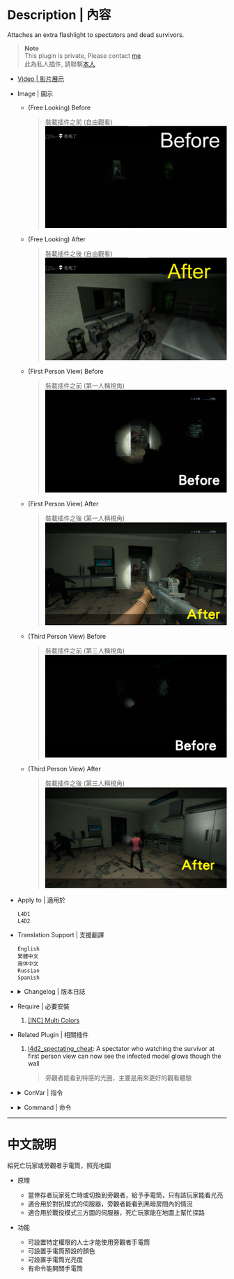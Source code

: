 # Description | 內容
Attaches an extra flashlight to spectators and dead survivors.

> __Note__ <br/>
This plugin is private, Please contact [me](https://github.com/fbef0102/Game-Private_Plugin#私人插件列表-private-plugins-list)<br/>
此為私人插件, 請聯繫[本人](https://github.com/fbef0102/Game-Private_Plugin#私人插件列表-private-plugins-list)

* [Video | 影片展示](https://youtu.be/PWrf20wtx0Y)

* Image | 圖示
	* (Free Looking) Before
		> 裝載插件之前 (自由觀看)
		<br/>![l4d_flashlight_speconly_1](image/l4d_flashlight_speconly_1.jpg)
	* (Free Looking) After
		> 裝載插件之後 (自由觀看)
		<br/>![l4d_flashlight_speconly_2](image/l4d_flashlight_speconly_2.jpg)
	* (First Person View) Before
		> 裝載插件之前 (第一人稱視角)
		<br/>![l4d_flashlight_speconly_3](image/l4d_flashlight_speconly_3.jpg)
	* (First Person View) After
		> 裝載插件之後 (第一人稱視角)
		<br/>![l4d_flashlight_speconly_4](image/l4d_flashlight_speconly_4.jpg)
	* (Third Person View) Before
		> 裝載插件之前 (第三人稱視角)
		<br/>![l4d_flashlight_speconly_5](image/l4d_flashlight_speconly_5.jpg)
	* (Third Person View) After
		> 裝載插件之後 (第三人稱視角)
		<br/>![l4d_flashlight_speconly_6](image/l4d_flashlight_speconly_6.jpg)

* Apply to | 適用於
	```
	L4D1
	L4D2
	```

* Translation Support | 支援翻譯
	```
	English
	繁體中文
	简体中文
	Russian
	Spanish
	```

* <details><summary>Changelog | 版本日誌</summary>

	* v1.3h (2023-6-7)
		* Allow flashlight for dead survivors.

	* v1.2h (2023-4-17)
		* Support Free Looking, First Person View, Third Person View
		* Auto turn off flashlight if observe infected first person view

	* v1.1h (2022-12-24)
		* Enable spectator flash light when new round starts

	* v1.0h (2022-11-17)
		* Remove unnecessary codes and cvars
		* Add Spectator/Dead Survivor Flashlight Only

	* 2.25
		* [Original Plugin By Silvers](https://forums.alliedmods.net/showthread.php?t=173257)
</details>

* Require | 必要安裝
	1. [[INC] Multi Colors](https://github.com/fbef0102/L4D1_2-Plugins/releases/tag/Multi-Colors)

* Related Plugin | 相關插件
	1. [l4d2_spectating_cheat](https://github.com/fbef0102/L4D2-Plugins/tree/master/l4d2_spectating_cheat): A spectator who watching the survivor at first person view can now see the infected model glows though the wall
		> 旁觀者能看到特感的光圈，主要是用來更好的觀看體驗

* <details><summary>ConVar | 指令</summary>

	* cfg/sourcemod/l4d_flashlight_speconly.cfg
		```php
		// 0=Plugin off, 1=Plugin on.
		l4d_flashlight_speconly_allow "1"

		// Brightness of the light <10-1000> (changes Distance value).
		l4d_flashlight_speconly_bright "450.0"

		// The default light color. Three values between 0-255 separated by spaces. RGB Color255 - Red Green Blue.
		l4d_flashlight_speconly_colour "80 80 80"

		// 0=Off, 1=Create flashlight for dead survivors.
		l4d_flashlight_speconly_dead_survivor "1"

		// Players with these flags may use the sm_lightspec command. (Empty = all).
		l4d_flashlight_speconly_flags ""

		// 0=Off, 1=Show intro message to players entering spectator or death.
		l4d_flashlight_speconly_hints "0"

		// 0=Let players set their flashlight color, 1=Force to cvar specified.
		l4d_flashlight_speconly_lock "0"

		// 0=Off, 1=Save client preferences for flashlight color and state.
		l4d_flashlight_speconly_save "1"
		```
</details>

* <details><summary>Command | 命令</summary>
	
	* **Toggle the attached spec flashlight. Usage: sm_lightspec [R G B|off|random|red|green|blue|purple|cyan|orange|white|pink|lime|maroon|teal|yellow|grey]**
		```php
		sm_lightspec
		```

	* **Opens the spec flashlight color menu.**
		```php
		sm_lightspec_menu
		```
</details>

- - - -
# 中文說明
給死亡玩家或旁觀者手電筒，照亮地圖

* 原理
	* 當倖存者玩家死亡時或切換到旁觀者，給予手電筒，只有該玩家能看光亮
	* 適合用於對抗模式的伺服器，旁觀者能看到黑暗房間內的情況
	* 適合用於戰役模式三方圖的伺服器，死亡玩家能在地圖上幫忙探路

* 功能
	* 可設置特定權限的人士才能使用旁觀者手電筒
	* 可設置手電筒預設的顏色
	* 可設置手電筒光亮度
	* 有命令能開關手電筒

